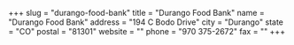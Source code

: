 +++
slug = "durango-food-bank"
title = "Durango Food Bank"
name = "Durango Food Bank"
address = "194 C Bodo Drive"
city = "Durango"
state = "CO"
postal = "81301"
website = ""
phone = "970 375-2672"
fax = ""
+++
